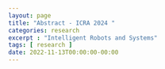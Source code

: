 ```yaml
---
layout: page
title: "Abstract - ICRA 2024 "
categories: research
excerpt : "Intelligent Robots and Systems"
tags: [ research ]
date: 2022-11-13T00:00:00-00:00
---
```



